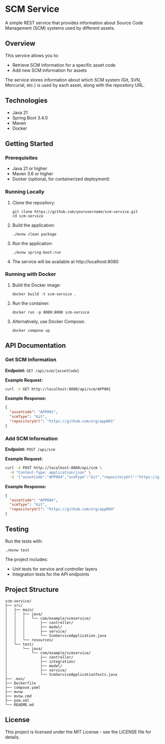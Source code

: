 # SCM Service

A simple REST service that provides information about Source Code Management (SCM) systems used by different assets.

## Overview

This service allows you to:
- Retrieve SCM information for a specific asset code
- Add new SCM information for assets

The service stores information about which SCM system (Git, SVN, Mercurial, etc.) is used by each asset, along with the repository URL.

## Technologies

- Java 21
- Spring Boot 3.4.0
- Maven
- Docker

## Getting Started

### Prerequisites

- Java 21 or higher
- Maven 3.6 or higher
- Docker (optional, for containerized deployment)

### Running Locally

1. Clone the repository:
   ```
   git clone https://github.com/yourusername/scm-service.git
   cd scm-service
   ```

2. Build the application:
   ```
   ./mvnw clean package
   ```

3. Run the application:
   ```
   ./mvnw spring-boot:run
   ```

4. The service will be available at http://localhost:8080

### Running with Docker

1. Build the Docker image:
   ```
   docker build -t scm-service .
   ```

2. Run the container:
   ```
   docker run -p 8080:8080 scm-service
   ```

3. Alternatively, use Docker Compose:
   ```
   docker compose up
   ```

## API Documentation

### Get SCM Information

**Endpoint:** `GET /api/scm/{assetCode}`

**Example Request:**
```bash
curl -X GET http://localhost:8080/api/scm/APP001
```

**Example Response:**
```json
{
  "assetCode": "APP001",
  "scmType": "Git",
  "repositoryUrl": "https://github.com/org/app001"
}
```

### Add SCM Information

**Endpoint:** `POST /api/scm`

**Example Request:**
```bash
curl -X POST http://localhost:8080/api/scm \
  -H "Content-Type: application/json" \
  -d '{"assetCode":"APP004","scmType":"Git","repositoryUrl":"https://github.com/org/app004"}'
```

**Example Response:**
```json
{
  "assetCode": "APP004",
  "scmType": "Git",
  "repositoryUrl": "https://github.com/org/app004"
}
```

## Testing

Run the tests with:
```
./mvnw test
```

The project includes:
- Unit tests for service and controller layers
- Integration tests for the API endpoints

## Project Structure

```
scm-service/
├── src/
│   ├── main/
│   │   ├── java/
│   │   │   └── com/example/scmservice/
│   │   │       ├── controller/
│   │   │       ├── model/
│   │   │       ├── service/
│   │   │       └── ScmServiceApplication.java
│   │   └── resources/
│   └── test/
│       └── java/
│           └── com/example/scmservice/
│               ├── controller/
│               ├── integration/
│               ├── model/
│               ├── service/
│               └── ScmServiceApplicationTests.java
├── .mvn/
├── Dockerfile
├── compose.yaml
├── mvnw
├── mvnw.cmd
├── pom.xml
└── README.md
```

## License

This project is licensed under the MIT License - see the LICENSE file for details.
